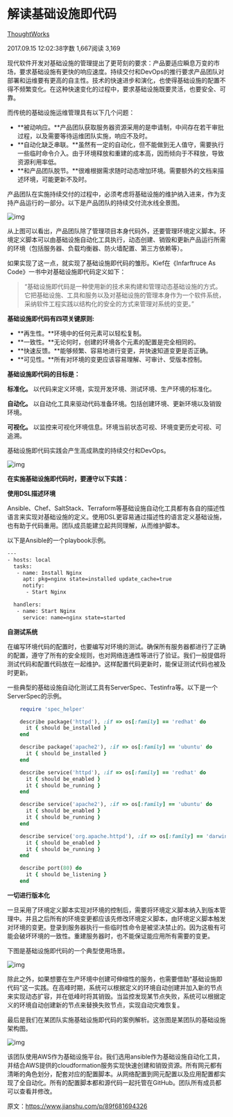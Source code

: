 # 解读基础设施即代码

[ThoughtWorks](https://www.jianshu.com/u/f8f814630cfc)

2017.09.15 12:02:38字数 1,667阅读 3,169

现代软件开发对基础设施的管理提出了更苛刻的要求：产品要适应瞬息万变的市场，要求基础设施有更快的响应速度。持续交付和DevOps的推行要求产品团队对部署和运维要有更高的自主性。技术的快速进步和演化，也使得基础设施的配置不得不频繁变化。在这种快速变化的过程中，要求基础设施既要灵活，也要安全、可靠。

而传统的基础设施运维管理具有以下几个问题：

- **被动响应。**产品团队获取服务器资源采用的是申请制，中间存在若干审批过程，以及需要等待运维团队实施，响应不及时。
- **自动化缺乏串联。**虽然有一定的自动化，但不能做到无人值守，需要执行一些临时命令介入。由于环境释放和重建的成本高，因而倾向于不释放，导致资源利用率低。
- **和产品团队脱节。**很难根据需求随时动态增加环境。需要额外的文档来描述环境，可能更新不及时。

产品团队在实施持续交付的过程中，必须考虑将基础设施的维护纳入进来，作为支持产品运行的一部分。以下是产品团队的持续交付流水线全景图。

![img](https://upload-images.jianshu.io/upload_images/2267652-6ae22e5980957acf.png?imageMogr2/auto-orient/strip|imageView2/2/w/700/format/webp)

从上图可以看出，产品团队除了管理项目本身代码外，还要管理环境定义脚本。环境定义脚本可以由基础设施自动化工具执行，动态创建、销毁和更新产品运行所需的环境（包括服务器、负载均衡器、防火墙配置、第三方依赖等）。

如果实现了这一点，就实现了基础设施即代码的雏形。Kief在《Infarftruce As Code》一书中对基础设施即代码定义如下：

> “基础设施即代码是一种使用新的技术来构建和管理动态基础设施的方式。它把基础设施、工具和服务以及对基础设施的管理本身作为一个软件系统，采纳软件工程实践以结构化的安全的方式来管理对系统的变更。”

**基础设施即代码有四项关键原则:**

- **再生性。**环境中的任何元素可以轻松复制。
- **一致性。**无论何时，创建的环境各个元素的配置是完全相同的。
- **快速反馈。**能够频繁、容易地进行变更，并快速知道变更是否正确。
- **可见性。**所有对环境的变更应该容易理解、可审计、受版本控制。

**基础设施即代码的目标是：**

**标准化。** 以代码来定义环境，实现开发环境、测试环境、生产环境的标准化。

**自动化。** 以自动化工具来驱动代码准备环境。包括创建环境、更新环境以及销毁环境。

**可视化。** 以监控来可视化环境信息。环境当前状态可视、环境变更历史可视、可追溯。

基础设施即代码实践会产生高成熟度的持续交付和DevOps。

![img](https://upload-images.jianshu.io/upload_images/2267652-c5b0e8feeb587c6a.png?imageMogr2/auto-orient/strip|imageView2/2/w/700/format/webp)

**在实施基础设施即代码时，要遵守以下实践：**

**使用DSL描述环境**

Ansible、Chef、SaltStack、Terraform等基础设施自动化工具都有各自的描述性语言来实现对基础设施的定义。使用DSL更容易通过描述性的语言定义基础设施，也有助于代码重用。团队成员能建立起共同理解，从而维护脚本。

以下是Ansible的一个playbook示例。



```bash
---
- hosts: local
  tasks:
   - name: Install Nginx
     apt: pkg=nginx state=installed update_cache=true
     notify:
      - Start Nginx

  handlers:
   - name: Start Nginx
     service: name=nginx state=started
```

**自测试系统**

在编写环境代码的配置时，也要编写对环境的测试。确保所有服务器都进行了正确的配置，遵守了所有的安全规则，也对网络连通性等进行了验证。我们一般提倡将测试代码和配置代码放在一起维护。这样配置代码更新时，能保证测试代码也被及时更新。

一些典型的基础设施自动化测试工具有ServerSpec、Testinfra等。以下是一个ServerSpec的示例。



```ruby
    require 'spec_helper'

    describe package('httpd'), :if => os[:family] == 'redhat' do
      it { should be_installed }
    end

    describe package('apache2'), :if => os[:family] == 'ubuntu' do
      it { should be_installed }
    end

    describe service('httpd'), :if => os[:family] == 'redhat' do
      it { should be_enabled }
      it { should be_running }
    end

    describe service('apache2'), :if => os[:family] == 'ubuntu' do
      it { should be_enabled }
      it { should be_running }
    end

    describe service('org.apache.httpd'), :if => os[:family] == 'darwin' do
      it { should be_enabled }
      it { should be_running }
    end

    describe port(80) do
      it { should be_listening }
    end
```

**一切进行版本化**

一旦采用了环境定义脚本实现对环境的控制后，需要将环境定义脚本纳入到版本管理中。并且之后所有的环境变更都应该先修改环境定义脚本，由环境定义脚本触发对环境的变更。登录到服务器执行一些临时性命令是被坚决禁止的。因为这极有可能会破坏环境的一致性。重建服务器时，也不能保证能应用所有需要的变更。

下图是基础设施即代码的一个典型使用场景。

![img](https://upload-images.jianshu.io/upload_images/2267652-016f98a7614422fe.png?imageMogr2/auto-orient/strip|imageView2/2/w/700/format/webp)

除此之外，如果想要在生产环境中创建可伸缩性的服务，也需要借助“基础设施即代码”这一实践。在高峰时期，系统可以根据定义的环境自动创建并加入新的节点来实现动态扩容，并在低峰时将其销毁。当监控发现某节点失败，系统可以根据定义的环境自动创建新的节点来替换失败节点，实现自动灾难恢复。

最后是我们在某团队实施基础设施即代码的案例解析。这张图是某团队的基础设施架构图。

![img](https://upload-images.jianshu.io/upload_images/2267652-90a1f0b529eafab3.png?imageMogr2/auto-orient/strip|imageView2/2/w/863/format/webp)

该团队使用AWS作为基础设施平台。我们选用ansible作为基础设施自动化工具，并结合AWS提供的cloudformation服务实现快速创建和销毁资源。所有网元都有清晰的角色划分，配套对应的配置脚本。从网络配置到网元配置以及应用配置都实现了全自动化。所有的配置脚本都和源代码一起托管在GitHub。团队所有成员都可以查看并修改。



原文：https://www.jianshu.com/p/89f681694326